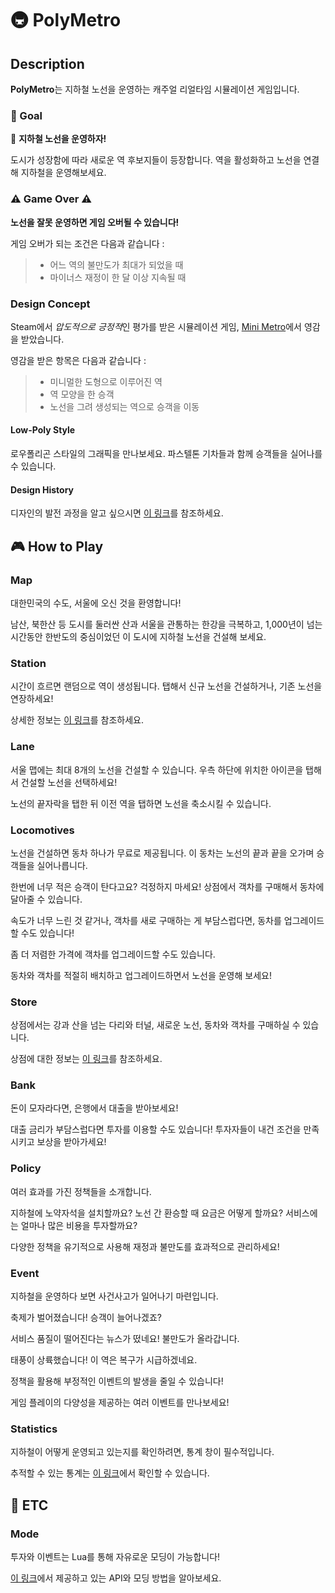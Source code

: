 # :metro: PolyMetro
## Description
**PolyMetro**는 지하철 노선을 운영하는 캐주얼 리얼타임 시뮬레이션 게임입니다.
### :dart: Goal
 🚋 **지하철 노선을 운영하자!**

도시가 성장함에 따라 새로운 역 후보지들이 등장합니다. 역을 활성화하고 노선을 연결해 지하철을 운영해보세요.
### ⚠️ Game Over ⚠️
**노선을 잘못 운영하면 게임 오버될 수 있습니다!**

게임 오버가 되는 조건은 다음과 같습니다 :
> * 어느 역의 불만도가 최대가 되었을 때
> * 마이너스 재정이 한 달 이상 지속될 때


### Design Concept
Steam에서 *압도적으로 긍정적*인 평가를 받은 시뮬레이션 게임, [Mini Metro](https://store.steampowered.com/app/287980/Mini_Metro/)에서 영감을 받았습니다.

영감을 받은 항목은 다음과 같습니다 :
 > * 미니멀한 도형으로 이루어진 역
 > * 역 모양을 한 승객
 > * 노선을 그려 생성되는 역으로 승객을 이동

#### Low-Poly Style
로우폴리곤 스타일의 그래픽을 만나보세요. 파스텔톤 기차들과 함께 승객들을 실어나를 수 있습니다.

#### Design History
디자인의 발전 과정을 알고 싶으시면 [이 링크]()를 참조하세요.

## 🎮 How to Play

### Map
대한민국의 수도, 서울에 오신 것을 환영합니다!

남산, 북한산 등 도시를 둘러싼 산과 서울을 관통하는 한강을 극복하고, 1,000년이 넘는 시간동안 한반도의 중심이었던 이 도시에 지하철 노선을 건설해 보세요.

### Station
시간이 흐르면 랜덤으로 역이 생성됩니다. 탭해서 신규 노선을 건설하거나, 기존 노선을 연장하세요!

상세한 정보는 [이 링크]()를 참조하세요.

### Lane
서울 맵에는 최대 8개의 노선을 건설할 수 있습니다. 우측 하단에 위치한 아이콘을 탭해서 건설할 노선을 선택하세요!

노선의 끝자락을 탭한 뒤 이전 역을 탭하면 노선을 축소시킬 수 있습니다.

### Locomotives
노선을 건설하면 동차 하나가 무료로 제공됩니다. 이 동차는 노선의 끝과 끝을 오가며 승객들을 실어나릅니다.

한번에 너무 적은 승객이 탄다고요? 걱정하지 마세요! 상점에서 객차를 구매해서 동차에 달아줄 수 있습니다.

속도가 너무 느린 것 같거나, 객차를 새로 구매하는 게 부담스럽다면, 동차를 업그레이드할 수도 있습니다!

좀 더 저렴한 가격에 객차를 업그레이드할 수도 있습니다.

동차와 객차를 적절히 배치하고 업그레이드하면서 노선을 운영해 보세요!

### Store
상점에서는 강과 산을 넘는 다리와 터널, 새로운 노선, 동차와 객차를 구매하실 수 있습니다.

상점에 대한 정보는 [이 링크]()를 참조하세요.

### Bank
돈이 모자라다면, 은행에서 대출을 받아보세요!

대출 금리가 부담스럽다면 투자를 이용할 수도 있습니다! 투자자들이 내건 조건을 만족시키고 보상을 받아가세요!

### Policy
여러 효과를 가진 정책들을 소개합니다. 

지하철에 노약자석을 설치할까요? 노선 간 환승할 때 요금은 어떻게 할까요? 서비스에는 얼마나 많은 비용을 투자할까요?

다양한 정책을 유기적으로 사용해 재정과 불만도를 효과적으로 관리하세요!
 
### Event
지하철을 운영하다 보면 사건사고가 일어나기 마련입니다.

축제가 벌어졌습니다! 승객이 늘어나겠죠?

서비스 품질이 떨어진다는 뉴스가 떴네요! 불만도가 올라갑니다.

태풍이 상륙했습니다! 이 역은 복구가 시급하겠네요.

정책을 활용해 부정적인 이벤트의 발생을 줄일 수 있습니다!

게임 플레이의 다양성을 제공하는 여러 이벤트를 만나보세요!

### Statistics
지하철이 어떻게 운영되고 있는지를 확인하려면, 통계 창이 필수적입니다.

추적할 수 있는 통계는 [이 링크]()에서 확인할 수 있습니다.

## 📢 ETC

### Mode
투자와 이벤트는 Lua를 통해 자유로운 모딩이 가능합니다!

[이 링크](https://github.com/Tiny-Metro/Tiny-Metro/wiki#moding)에서 제공하고 있는 API와 모딩 방법을 알아보세요.


